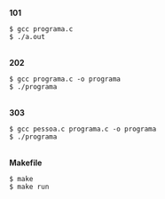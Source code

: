 **101**
```
$ gcc programa.c
$ ./a.out
```
\
**202**
```
$ gcc programa.c -o programa
$ ./programa
```
\
**303**
```
$ gcc pessoa.c programa.c -o programa
$ ./programa
```
\
**Makefile**
```
$ make
$ make run
```
